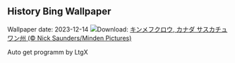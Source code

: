 ## History Bing Wallpaper
Wallpaper date: 2023-12-14
![](https://www.bing.com/th?id=OHR.BorealOwl_JA-JP0826064778_UHD.jpg&w=1000)Download: [キンメフクロウ, カナダ サスカチュワン州 (© Nick Saunders/Minden Pictures)](https://www.bing.com/th?id=OHR.BorealOwl_JA-JP0826064778_UHD.jpg)

Auto get programm by LtgX
